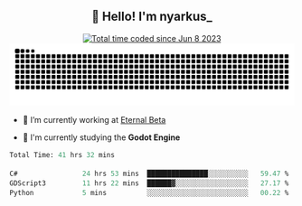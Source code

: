 <h2 align="center">👋 Hello! I'm nyarkus_</h2>
<p align="center">
  <a href="https://wakatime.com/@8f9aa332-6725-4e00-a5d9-b2317a4b74a6">
    <img src="https://wakatime.com/badge/user/8f9aa332-6725-4e00-a5d9-b2317a4b74a6.svg" alt="Total time coded since Jun 8 2023" />
  </a>
  <br>
  <img src = "https://github.com/nyarkus/nyarkus/blob/output/github-snake-dark.svg">
</p>

- 🔭 I’m currently working at [Eternal Beta](https://github.com/Kacianoki/Eternal-Beta)
<!--- 💬 Ask me about **nothing :<**-->
- 🌱 I'm currently studying the **Godot Engine**

<!--START_SECTION:waka-->

```fs
Total Time: 41 hrs 32 mins

C#                24 hrs 53 mins  ███████████████░░░░░░░░░░   59.47 %
GDScript3         11 hrs 22 mins  ██████▓░░░░░░░░░░░░░░░░░░   27.17 %
Python            5 mins          ░░░░░░░░░░░░░░░░░░░░░░░░░   00.22 %
```

<!--END_SECTION:waka-->
